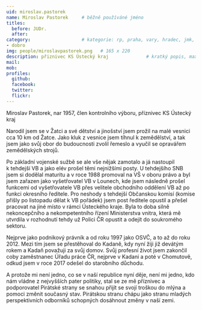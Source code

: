 ```yaml
---
uid: miroslav.pastorek
name: Miroslav Pastorek  	# běžně používáné jméno
titles:
  before: JUDr.
  after:
category:                 	# kategorie: rp, praha, vary, hradec, jmk, senat
- dobro
img: people/miroslavpastorek.png   # 165 x 220
description: přiznivec KS Ústecký kraj           	# kratký popis, max 160 znaků
mail:
mob:	
profiles:
  github:
  facebook: 
  twitter: 
  flickr:
---
```


Miroslav Pastorek, nar 1957, člen kontrolního výboru, příznivec KS Ústecký kraj  

Narodil jsem se v Žatci a své dětství a jinošství jsem prožil na malé vesnici cca 10 km od Žatce. 
Jako kluk z vesnice jsem tíhnul k zemědělství, a tak jsem jako svůj obor do budoucnosti zvolil řemeslo a
vyučil se opravářem zemědělských strojů. 

Po základní vojenské sužbě se ale vše nějak zamotalo a já nastoupil k tehdejší VB a jako elév prošel těmi nejnižšími posty.
U tehdejšího SNB jsem si dodělal maturitu a v roce 1988 promoval na VŠ v oboru právo a byl jsem zařazen jako vyšetřovatel VB v Lounech, 
kde jsem následně prošel funkcemi od vyšetřovatele VB přes velitele obchodního oddělení VB až po funkci okresního ředitele. 
Pro neshody s tehdejší Občanskou komisí (komise přišly po listopadu dělat k VB pořádek) jsem post ředitele opustil a přešel pracovat na
jiné místo v rámci Ústeckého kraje. Byla to doba silně nekoncepčního a nekompetentního řízení Ministerstva vnitra, která mě utvrdila v rozhodnutí tehdy už Polici ČR opustit a odejít do soukromého sektoru.

Nejprve jako podnikový právník a od roku 1997 jako OSVČ, a to až do roku 2012. Mezi tím jsem se přestěhoval do Kadaně, kdy nyní žiji již devátým rokem a Kadaň považuji za svůj domov. Svůj profesní život jsem zakončil coby zaměstnanec Úřadu práce ČR, nejprve v Kadani a poté v Chomutově, odkud jsem v roce 2017 odešel do starobního důchodu. 

A protože mi není jedno, co se v naší republice nyní děje, není mi jedno, kdo nám vládne z nejvyšších pater politiky, stal se ze mě příznivec a podporovatel Pirátské strany se snahou přijít se svojí troškou do mlýna a pomoci změnit současný stav. 
Pirátskou stranu chápu jako stranu mladých perspektivních odborníků schopných dosáhnout změny v naší zemi.
